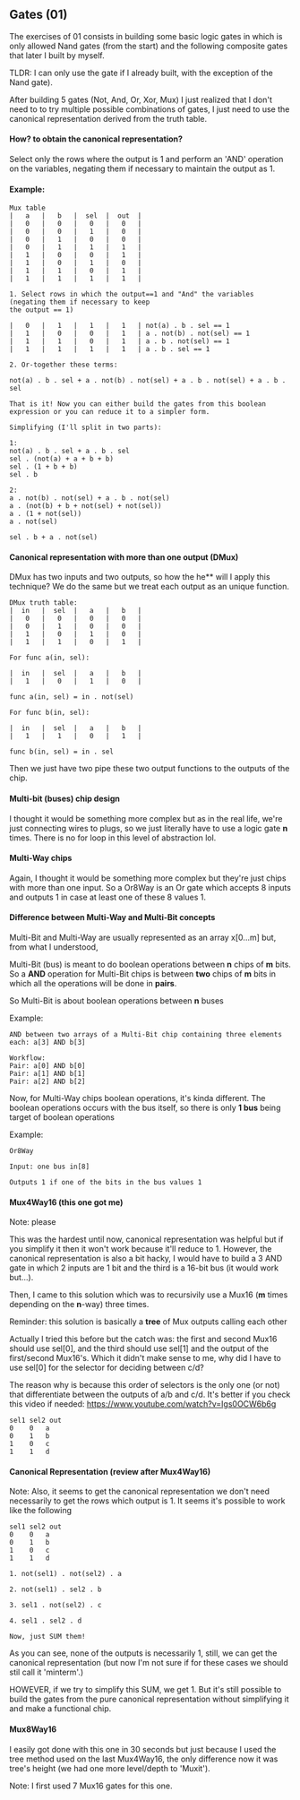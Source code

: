 ## Gates (01)

The exercises of 01 consists in building some basic logic gates in which is only allowed
Nand gates (from the start) and the following composite gates that later I built by myself.

TLDR: I can only use the gate if I already built, with the exception of the Nand gate).

After building 5 gates (Not, And, Or, Xor, Mux) I just realized that I don't need to
to try multiple possible combinations of gates, I just need
to use the canonical representation derived from the truth table.

#### How? to obtain the canonical representation?

Select only the rows where the output is 1 and perform an 'AND' operation on the variables, negating them if necessary to maintain the output as 1.

#### Example: 
```
Mux table
|   a   |   b   |  sel  |  out  |
|   0   |   0   |   0   |   0   |
|   0   |   0   |   1   |   0   |
|   0   |   1   |   0   |   0   |
|   0   |   1   |   1   |   1   |
|   1   |   0   |   0   |   1   |
|   1   |   0   |   1   |   0   |
|   1   |   1   |   0   |   1   |
|   1   |   1   |   1   |   1   |

1. Select rows in which the output==1 and "And" the variables (negating them if necessary to keep
the output == 1)

|   0   |   1   |   1   |   1   | not(a) . b . sel == 1
|   1   |   0   |   0   |   1   | a . not(b) . not(sel) == 1
|   1   |   1   |   0   |   1   | a . b . not(sel) == 1
|   1   |   1   |   1   |   1   | a . b . sel == 1

2. Or-together these terms:

not(a) . b . sel + a . not(b) . not(sel) + a . b . not(sel) + a . b . sel

That is it! Now you can either build the gates from this boolean expression or you can reduce it to a simpler form.

Simplifying (I'll split in two parts):

1:
not(a) . b . sel + a . b . sel
sel . (not(a) + a + b + b)
sel . (1 + b + b)
sel . b

2:
a . not(b) . not(sel) + a . b . not(sel)
a . (not(b) + b + not(sel) + not(sel))
a . (1 + not(sel))
a . not(sel)

sel . b + a . not(sel)
```

#### Canonical representation with more than one output (DMux)

DMux has two inputs and two outputs, so how the he** will I apply this technique?
We do the same but we treat each output as an unique function.

```
DMux truth table:
|  in   |  sel  |   a   |   b   |
|   0   |   0   |   0   |   0   |
|   0   |   1   |   0   |   0   |
|   1   |   0   |   1   |   0   |
|   1   |   1   |   0   |   1   |

For func a(in, sel):

|  in   |  sel  |   a   |   b   |
|   1   |   0   |   1   |   0   |

func a(in, sel) = in . not(sel)

For func b(in, sel):

|  in   |  sel  |   a   |   b   |
|   1   |   1   |   0   |   1   |

func b(in, sel) = in . sel
```

Then we just have two pipe these two output functions to the outputs of the chip.

#### Multi-bit (buses) chip design

I thought it would be something more complex but as in the real life, we're just connecting
wires to plugs, so we just literally have to use a logic gate **n** times. There is no for loop
in this level of abstraction lol.

#### Multi-Way chips

Again, I thought it would be something more complex but they're just chips with more than one input.
So a Or8Way is an Or gate which accepts 8 inputs and outputs 1 in case at least one of these 8 values 1.

#### Difference between Multi-Way and Multi-Bit concepts
Multi-Bit and Multi-Way are usually represented as an array x[0...m] but, from what I understood,

Multi-Bit (bus) is meant to do boolean operations between **n** chips of **m** bits. So a **AND** operation
for Multi-Bit chips is between **two** chips of **m** bits in which all the operations will be done
in **pairs**.

So Multi-Bit is about boolean operations between **n** buses

Example:
```
AND between two arrays of a Multi-Bit chip containing three elements each: a[3] AND b[3]

Workflow:
Pair: a[0] AND b[0]
Pair: a[1] AND b[1]
Pair: a[2] AND b[2]
```

Now, for Multi-Way chips boolean operations, it's kinda different. The boolean operations occurs with
the bus itself, so there is only **1 bus** being target of boolean operations

Example:
```
Or8Way

Input: one bus in[8]

Outputs 1 if one of the bits in the bus values 1
```

#### Mux4Way16 (this one got me)

Note: please

This was the hardest until now, canonical representation was helpful but if you simplify it then it won't work
because it'll reduce to 1. However, the canonical representation is also a bit hacky, I would have to build a
3 AND gate in which 2 inputs are 1 bit and the third is a 16-bit bus (it would work but...).

Then, I came to this solution which was to recursivily use a Mux16 (**m** times depending on the **n**-way) three times.

Reminder: this solution is basically a **tree** of Mux outputs calling each other

Actually I tried this before but the catch was: the first and second Mux16 should use sel[0], and the third should use sel[1] and the output of the first/second Mux16's. Which it didn't make sense to me, why did I have to use sel[0] for the selector for deciding between c/d?

The reason why is because this order of selectors is the only one (or not) that differentiate between the outputs of a/b and c/d.
It's better if you check this video if needed: https://www.youtube.com/watch?v=Igs0OCW6b6g
```
sel1 sel2 out 
0    0   a  
0    1   b  
1    0   c  
1    1   d  
```

#### Canonical Representation (review after Mux4Way16)

Note: Also, it seems to get the canonical representation we don't need necessarily to get the rows which output is 1.
It seems it's possible to work like the following

```
sel1 sel2 out 
0    0   a  
0    1   b  
1    0   c  
1    1   d  

1. not(sel1) . not(sel2) . a

2. not(sel1) . sel2 . b

3. sel1 . not(sel2) . c

4. sel1 . sel2 . d

Now, just SUM them!
```

As you can see, none of the outputs is necessarily 1, still, we can get the canonical representation (but now
I'm not sure if for these cases we should stil call it 'minterm'.)

HOWEVER, if we try to simplify this SUM, we get 1. But it's still possible to build the gates from the pure canonical
representation without simplifying it and make a functional chip. 

#### Mux8Way16

I easily got done with this one in 30 seconds but just because I used the tree method used on the last Mux4Way16,
the only difference now it was tree's height (we had one more level/depth to 'Muxit').

Note: I first used 7 Mux16 gates for this one.
